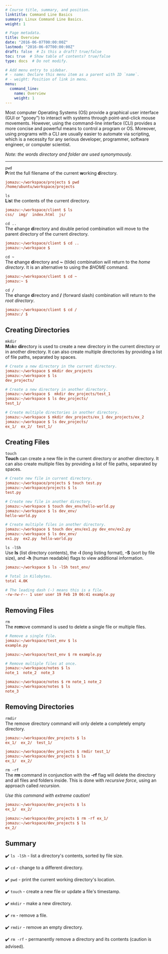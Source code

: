 ```yaml
---
# Course title, summary, and position.
linktitle: Command Line Basics
summary: Linux Command Line Basics.
weight: 1

# Page metadata.
title: Overview
date: "2016-06-07T00:00:00Z"
lastmod: "2016-06-07T00:00:00Z"
draft: false  # Is this a draft? true/false
toc: true  # Show table of contents? true/false
type: docs  # Do not modify.

# Add menu entry to sidebar.
# - name: Declare this menu item as a parent with ID `name`.
# - weight: Position of link in menu.
menu:
  command_line:
    name: Overview
    weight: 1
---
```


Most computer Operating Systems (OS) provide a graphical user interface (GUI or "gooey") to interact with systems through point-and-click mouse movements. However, using the command-line interface (CLI) provides a more concise and powerful means to control a program or OS. Moreover, using programs with a CLI are usually easier to automate via scripting, which is a necessity for any serious developer, programmer, software engineer, or computer scientist.

*Note: the words directory and folder are used synonymously.*

---

`pwd`  
**P**rint the full filename of the current **w**orking **d**irectory.
```ini
jomazu:~/workspace/projects $ pwd
/home/ubuntu/workspace/projects
```

`ls`  
**L**i**s**t the contents of the current directory.
```ini
jomazu:~/workspace/client $ ls
css/  img/  index.html  js/
```

`cd ..`  
The **c**hange **d**irectory and double period combination will move to the parent directory of the current directory.
```ini
jomazu:~/workspace/client $ cd ..
jomazu:~/workspace $
```

`cd ~`  
The **c**hange **d**irectory and **~** (tilde) combination will return to the *home directory*. It is an alternative to using the *$HOME* command.
```ini
jomazu:~/workspace/client $ cd ~
jomazu:~ $
```

`cd /`  
The **c**hange **d**irectory and **/** (forward slash) combination will return to the *root directory*.

```ini
jomazu:~/workspace/client $ cd /
jomazu:/ $
```

## Creating Directories

`mkdir`  
**M**a**k**e **dir**ectory is used to create a new directory in the current directory or in another directory. It can also create multiple directories by providing a list of file paths, separated by spaces.

```ini
# Create a new directory in the current directory.
jomazu:~/workspace $ mkdir dev_projects
jomazu:~/workspace $ ls
dev_projects/

# Create a new directory in another directory.
jomazu:~/workspace $  mkdir dev_projects/test_1
jomazu:~/workspace $ ls dev_projects/
test_1/

# Create multiple directories in another directory.
jomazu:~/workspace $ mkdir dev_projects/ex_1 dev_projects/ex_2
jomazu:~/workspace $ ls dev_projects/
ex_1/  ex_2/  test_1/
```

## Creating Files

`touch`  
**Touch** can create a new file in the current directory or another directory. It can also create multiple files by providing a list of file paths, separated by spaces.

```ini
# Create new file in current directory.
jomazu:~/workspace/projects $ touch test.py
jomazu:~/workspace/projects $ ls
test.py

# Create new file in another directory.
jomazu:~/workspace $ touch dev_env/hello-world.py
jomazu:~/workspace $ ls dev_env/
hello-world.py

# Create multiple files in another directory.
jomazu:~/workspace $ touch dev_env/ex1.py dev_env/ex2.py
jomazu:~/workspace $ ls dev_env/
ex1.py  ex2.py  hello-world.py
```

`ls -lSh`  
Use **ls** (list directory contents), the **-l** (long listing format), **-S** (sort by file size), and **-h** (human readable) flags to view additional information.

```ini
jomazu:~/workspace $ ls -lSh test_env/

# Total in Kilobytes.
total 4.0K

# The leading dash (-) means this is a file.
-rw-rw-r-- 1 user user 19 Feb 19 06:41 example.py
```

## Removing Files

`rm`  
The **r**e**m**ove command is used to delete a single file or multiple files.

```ini
# Remove a single file.
jomazu:~/workspace/test_env $ ls
example.py

jomazu:~/workspace/test_env $ rm example.py 

# Remove multiple files at once.
jomazu:~/workspace/notes $ ls
note_1  note_2  note_3

jomazu:~/workspace/notes $ rm note_1 note_2
jomazu:~/workspace/notes $ ls
note_3
```

## Removing Directories

`rmdir`  
The <span class="dark-pink fw9">r</span>e<span class="dark-pink fw9">m</span>ove <span class="dark-pink fw9">dir</span>ectory command will only delete a completely empty directory.

```ini
jomazu:~/workspace/dev_projects $ ls
ex_1/  ex_2/  test_1/

jomazu:~/workspace/dev_projects $ rmdir test_1/
jomazu:~/workspace/dev_projects $ ls
ex_1/  ex_2/
```

`rm -rf`  
The **rm** command in conjunction with the **-rf** flag will delete the directory and all files and folders inside. This is done with *recursive force*, using an approach called *recursion*.  

*Use this command with extreme caution!*

```ini
jomazu:~/workspace/dev_projects $ ls
ex_1/  ex_2/

jomazu:~/workspace/dev_projects $ rm -rf ex_1/
jomazu:~/workspace/dev_projects $ ls
ex_2/
```

## Summary  

:heavy_check_mark: `ls -lSh` - list a directory's contents, sorted by file size.  

:heavy_check_mark: `cd` - change to a different directory.  

:heavy_check_mark: `pwd` - print the current working directory's location.  

:heavy_check_mark: `touch` - create a new file or update a file's timestamp.  

:heavy_check_mark: `mkdir` - make a new directory.  

:heavy_check_mark: `rm` - remove a file.  

:heavy_check_mark: `rmdir` - remove an empty directory.  

:heavy_check_mark: `rm -rf` - permanently remove a directory and its contents (caution is advised).  
